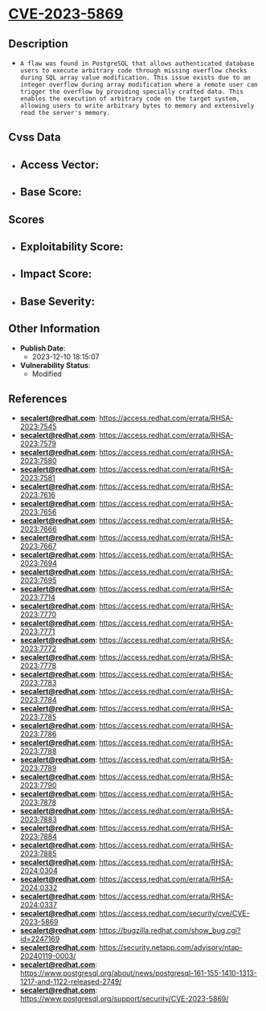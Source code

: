 
# [CVE-2023-5869](https://cve.mitre.org/cgi-bin/cvename.cgi?name=CVE-2023-5869)

## Description

- `A flaw was found in PostgreSQL that allows authenticated database users to execute arbitrary code through missing overflow checks during SQL array value modification. This issue exists due to an integer overflow during array modification where a remote user can trigger the overflow by providing specially crafted data. This enables the execution of arbitrary code on the target system, allowing users to write arbitrary bytes to memory and extensively read the server's memory.`

## Cvss Data

- **Access Vector**:
  - 
- **Base Score**:
  - 

## Scores

- **Exploitability Score**:
  - 
- **Impact Score**:
  - 
- **Base Severity**:
  - 

## Other Information

- **Publish Date**:
  - 2023-12-10 18:15:07
- **Vulnerability Status**:
  - Modified

## References

- **secalert@redhat.com**: https://access.redhat.com/errata/RHSA-2023:7545
- **secalert@redhat.com**: https://access.redhat.com/errata/RHSA-2023:7579
- **secalert@redhat.com**: https://access.redhat.com/errata/RHSA-2023:7580
- **secalert@redhat.com**: https://access.redhat.com/errata/RHSA-2023:7581
- **secalert@redhat.com**: https://access.redhat.com/errata/RHSA-2023:7616
- **secalert@redhat.com**: https://access.redhat.com/errata/RHSA-2023:7656
- **secalert@redhat.com**: https://access.redhat.com/errata/RHSA-2023:7666
- **secalert@redhat.com**: https://access.redhat.com/errata/RHSA-2023:7667
- **secalert@redhat.com**: https://access.redhat.com/errata/RHSA-2023:7694
- **secalert@redhat.com**: https://access.redhat.com/errata/RHSA-2023:7695
- **secalert@redhat.com**: https://access.redhat.com/errata/RHSA-2023:7714
- **secalert@redhat.com**: https://access.redhat.com/errata/RHSA-2023:7770
- **secalert@redhat.com**: https://access.redhat.com/errata/RHSA-2023:7771
- **secalert@redhat.com**: https://access.redhat.com/errata/RHSA-2023:7772
- **secalert@redhat.com**: https://access.redhat.com/errata/RHSA-2023:7778
- **secalert@redhat.com**: https://access.redhat.com/errata/RHSA-2023:7783
- **secalert@redhat.com**: https://access.redhat.com/errata/RHSA-2023:7784
- **secalert@redhat.com**: https://access.redhat.com/errata/RHSA-2023:7785
- **secalert@redhat.com**: https://access.redhat.com/errata/RHSA-2023:7786
- **secalert@redhat.com**: https://access.redhat.com/errata/RHSA-2023:7788
- **secalert@redhat.com**: https://access.redhat.com/errata/RHSA-2023:7789
- **secalert@redhat.com**: https://access.redhat.com/errata/RHSA-2023:7790
- **secalert@redhat.com**: https://access.redhat.com/errata/RHSA-2023:7878
- **secalert@redhat.com**: https://access.redhat.com/errata/RHSA-2023:7883
- **secalert@redhat.com**: https://access.redhat.com/errata/RHSA-2023:7884
- **secalert@redhat.com**: https://access.redhat.com/errata/RHSA-2023:7885
- **secalert@redhat.com**: https://access.redhat.com/errata/RHSA-2024:0304
- **secalert@redhat.com**: https://access.redhat.com/errata/RHSA-2024:0332
- **secalert@redhat.com**: https://access.redhat.com/errata/RHSA-2024:0337
- **secalert@redhat.com**: https://access.redhat.com/security/cve/CVE-2023-5869
- **secalert@redhat.com**: https://bugzilla.redhat.com/show_bug.cgi?id=2247169
- **secalert@redhat.com**: https://security.netapp.com/advisory/ntap-20240119-0003/
- **secalert@redhat.com**: https://www.postgresql.org/about/news/postgresql-161-155-1410-1313-1217-and-1122-released-2749/
- **secalert@redhat.com**: https://www.postgresql.org/support/security/CVE-2023-5869/

